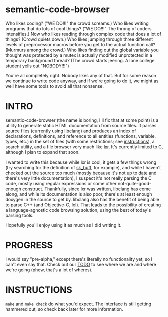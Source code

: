 semantic-code-browser
=====================

Who likes coding? ("WE DO!!!" the crowd screams.)
Who likes writing programs that do lots of cool things? ("WE DO!!!" The throng of coders intensifies.)
Now who likes reading through complex code that does a lot of things? (Crowd quiets down.)
Who likes jumping through three different levels of preprocessor macros before you get to the actual function call? (Murmurs among the crowd.)
Who likes finding out the global variable you thought was protected by a mutex is actually modified unprotected in a temporary background thread? (The crowd starts jeering. A lone college student yells out "NOBODY!!!")

You're all completely right. Nobody likes any of that. But for some reason we continue to write code anyway, and if we're going to do it, we might as well have some tools to avoid all that nonsense.

# INTRO

semantic-code-browser (the name is boring, I'll fix that at some point) is a utility to generate static HTML documentation from source files. It parses source files (currently using [libclang](http://clang.llvm.org/doxygen/group__CINDEX.html)) and produces an index of declarations, definitions, and reference to all entities (functions, variable, types, etc.) in the set of files (with some restrictions; see [instructions](#INSTRUCTIONS)), a search utility, and a file browser very much like [lxr](http://lxr.free-electrons.com/). It's currently limited to C, although I plan to expand that soon.

I wanted to write this because while lxr is cool, it gets a few things wrong (try searching for the definition of [sk_buff](http://lxr.free-electrons.com/ident?i=sk_buff), for example), and while I haven't checked out the source too much (mostly because it's not up to date and there's very little documentation), I suspect it's not really parsing the C code, mostly using regular expressions or some other not-quite-good-enough construct. Thankfully, since lxr was written, libclang has come along, and while its documentation is also poor, there's at least enough doxygen in the source to get by. libclang also has the benefit of being able to parse C++ (and Objective-C, lol). That leads to the possibility of creating a language-agnostic code browsing solution, using the best of today's parsing tools.

Hopefully you'll enjoy using it as much as I did writing it.

# PROGRESS

I would say "pre-alpha," except there's literally no functionality yet, so I can't even say that. Check out our [TODO](TODO.md) to see where we are and where we're going (phew, that's a lot of wheres).

# INSTRUCTIONS

`make` and `make check` do what you'd expect. The interface is still getting hammered out, so check back later for more information.
